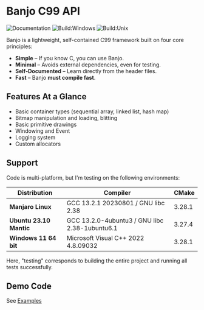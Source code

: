 # Banjo C99 API

![Documentation](https://github.com/OragonEfreet/banjo/actions/workflows/documentation.yml/badge.svg)
![Build:Windows](https://github.com/OragonEfreet/banjo/actions/workflows/windows-msvc.yml/badge.svg)
![Build:Unix](https://github.com/OragonEfreet/banjo/actions/workflows/unix-make.yml/badge.svg)

Banjo is a lightweight, self-contained C99 framework built on four core principles:  

- **Simple** – If you know C, you can use Banjo.  
- **Minimal** – Avoids external dependencies, even for testing.  
- **Self-Documented** – Learn directly from the header files.  
- **Fast** – Banjo **must compile fast**.  

## Features At a Glance

- Basic container types (sequential array, linked list, hash map)
- Bitmap manipulation and loading, blitting
- Basic primitive drawings
- Windowing and Event
- Logging system
- Custom allocators

## Support

Code is multi-platform, but I'm testing on the following environments:

| **Distribution**        | **Compiler**                                   | **CMake** |
|-------------------------|------------------------------------------------|-----------|
| **Manjaro Linux**       | GCC 13.2.1 20230801 / GNU libc 2.38            | 3.28.1    |
| **Ubuntu 23.10 Mantic** | GCC 13.2.0-4ubuntu3 / GNU libc 2.38-1ubuntu6.1 | 3.27.4    |
| **Windows 11 64 bit**   | Microsoft Visual C++ 2022 4.8.09032            | 3.28.1    |

Here, "testing" corresponds to building the entire project and running all tests successfully.

## Demo Code

See [Examples](examples.html)








